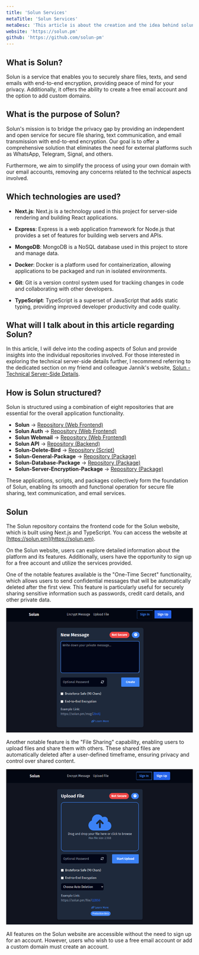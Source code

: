 ```yaml
---
title: 'Solun Services'
metaTitle: 'Solun Services'
metaDesc: 'This article is about the creation and the idea behind solun.'
website: 'https://solun.pm'
github: 'https://github.com/solun-pm'
---
```


## What is Solun?
Solun is a service that enables you to securely share files, texts, and send emails with end-to-end encryption, providing peace of mind for your privacy. Additionally, it offers the ability to create a free email account and the option to add custom domains.

## What is the purpose of Solun?
Solun's mission is to bridge the privacy gap by providing an independent and open service for secure file sharing, text communication, and email transmission with end-to-end encryption. Our goal is to offer a comprehensive solution that eliminates the need for external platforms such as WhatsApp, Telegram, Signal, and others.

Furthermore, we aim to simplify the process of using your own domain with our email accounts, removing any concerns related to the technical aspects involved.

## Which technologies are used?
- **Next.js**: Next.js is a technology used in this project for server-side rendering and building React applications.

- **Express**: Express is a web application framework for Node.js that provides a set of features for building web servers and APIs.

- **MongoDB**: MongoDB is a NoSQL database used in this project to store and manage data.

- **Docker**: Docker is a platform used for containerization, allowing applications to be packaged and run in isolated environments.

- **Git**: Git is a version control system used for tracking changes in code and collaborating with other developers.

- **TypeScript**: TypeScript is a superset of JavaScript that adds static typing, providing improved developer productivity and code quality.

## What will I talk about in this article regarding Solun?

In this article, I will delve into the coding aspects of Solun and provide insights into the individual repositories involved. For those interested in exploring the technical server-side details further, I recommend referring to the dedicated section on my friend and colleague Jannik's website, [Solun - Technical Server-Side Details](https://jsde.me/posts/solun/).

## How is Solun structured?
Solun is structured using a combination of eight repositories that are essential for the overall application functionality.

- **Solun** -> [Repository (Web Frontend)](https://github.com/solun-pm/solun)
- **Solun Auth** -> [Repository (Web Frontend)](https://github.com/solun-pm/solun-auth)
- **Solun Webmail** -> [Repository (Web Frontend)](https://github.com/solun-pm/solun-webmail)
- **Solun API** -> [Repository (Backend)](https://github.com/solun-pm/solun-api)
- **Solun-Delete-Bird** -> [Repository (Script)](https://github.com/solun-pm/solun-delete-bird)
- **Solun-General-Package** -> [Repository (Package)](https://github.com/solun-pm/solun-general-package)
- **Solun-Database-Package** -> [Repository (Package)](https://github.com/solun-pm/solun-database-package)
- **Solun-Server-Encryption-Package** -> [Repository (Package)](https://github.com/solun-pm/solun-server-encryption-package)

These applications, scripts, and packages collectively form the foundation of Solun, enabling its smooth and functional operation for secure file sharing, text communication, and email services.

## Solun
The Solun repository contains the frontend code for the Solun website, which is built using Next.js and TypeScript. You can access the website at [https://solun.pm](https://solun.pm).

On the Solun website, users can explore detailed information about the platform and its features. Additionally, users have the opportunity to sign up for a free account and utilize the services provided.

One of the notable features available is the "One-Time Secret" functionality, which allows users to send confidential messages that will be automatically deleted after the first view. This feature is particularly useful for securely sharing sensitive information such as passwords, credit card details, and other private data.

![Solun One-Time Secret](../public/solunMsg.png)

Another notable feature is the "File Sharing" capability, enabling users to upload files and share them with others. These shared files are automatically deleted after a user-defined timeframe, ensuring privacy and control over shared content.

![Solun File Sharing](../public/solunFile.png)

All features on the Solun website are accessible without the need to sign up for an account. However, users who wish to use a free email account or add a custom domain must create an account.